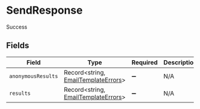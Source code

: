 # SendResponse

Success


## Fields

| Field                                                                             | Type                                                                              | Required                                                                          | Description                                                                       |
| --------------------------------------------------------------------------------- | --------------------------------------------------------------------------------- | --------------------------------------------------------------------------------- | --------------------------------------------------------------------------------- |
| `anonymousResults`                                                                | Record<string, [EmailTemplateErrors](../../models/shared/emailtemplateerrors.md)> | :heavy_minus_sign:                                                                | N/A                                                                               |
| `results`                                                                         | Record<string, [EmailTemplateErrors](../../models/shared/emailtemplateerrors.md)> | :heavy_minus_sign:                                                                | N/A                                                                               |